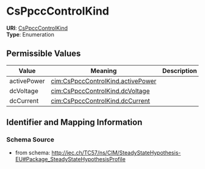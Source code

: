 # CsPpccControlKind



**URI**: [CsPpccControlKind](CsPpccControlKind)<br />
**Type**: Enumeration

## Permissible Values

| Value | Meaning | Description |
| --- | --- | --- |
| activePower | [cim:CsPpccControlKind.activePower](http://iec.ch/TC57/CIM100#CsPpccControlKind.activePower) |  |
| dcVoltage | [cim:CsPpccControlKind.dcVoltage](http://iec.ch/TC57/CIM100#CsPpccControlKind.dcVoltage) |  |
| dcCurrent | [cim:CsPpccControlKind.dcCurrent](http://iec.ch/TC57/CIM100#CsPpccControlKind.dcCurrent) |  |








## Identifier and Mapping Information







### Schema Source


* from schema: http://iec.ch/TC57/ns/CIM/SteadyStateHypothesis-EU#Package_SteadyStateHypothesisProfile




